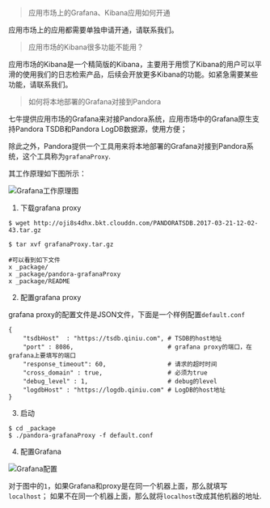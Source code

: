 > 应用市场上的Grafana、Kibana应用如何开通

应用市场上的应用都需要单独申请开通，请联系我们。

> 应用市场的Kibana很多功能不能用？

应用市场的Kibana是一个精简版的Kibana，主要用于用惯了Kibana的用户可以平滑的使用我们的日志检索产品，后续会开放更多Kibana的功能。如紧急需要某些功能，请联系我们。

> 如何将本地部署的Grafana对接到Pandora

七牛提供应用市场的Grafana来对接Pandora系统，应用市场中的Grafana原生支持Pandora TSDB和Pandora LogDB数据源，使用方便；

除此之外，Pandora提供一个工具用来将本地部署的Grafana对接到Pandora系统，这个工具称为`grafanaProxy`.

其工作原理如下图所示：

![Grafana工作原理图](https://pandora-kibana.qiniu.com/grafanaproxy.jpg)

1. 下载grafana proxy

```
$ wget http://oji8s4dhx.bkt.clouddn.com/PANDORATSDB.2017-03-21-12-02-43.tar.gz

$ tar xvf grafanaProxy.tar.gz 

#可以看到如下文件
x _package/
x _package/pandora-grafanaProxy
x _package/README
```


2. 配置grafana proxy

grafana proxy的配置文件是JSON文件，下面是一个样例配置`default.conf`

```
{
	"tsdbHost"  : "https://tsdb.qiniu.com", # TSDB的host地址
	"port" : 8086,                          # grafana proxy的端口，在grafana上要填写的端口
	"response_timeout": 60,                 # 请求的超时时间
	"cross_domain" : true,                  # 必须为true
	"debug_level" : 1,                      # debug的level
	"logdbHost" : "https://logdb.qiniu.com" # LogDB的host地址
}
```

3. 启动

```
$ cd _package
$ ./pandora-grafanaProxy -f default.conf
```

4. 配置Grafana

![Grafana配置](https://oiw6da4op.qnssl.com/grafana/QQ20170308-4@2x.png)

对于图中的`1`，如果Grafana和proxy是在同一个机器上面，那么就填写`localhost`；
如果不在同一个机器上面，那么就将`localhost`改成其他机器的地址.
